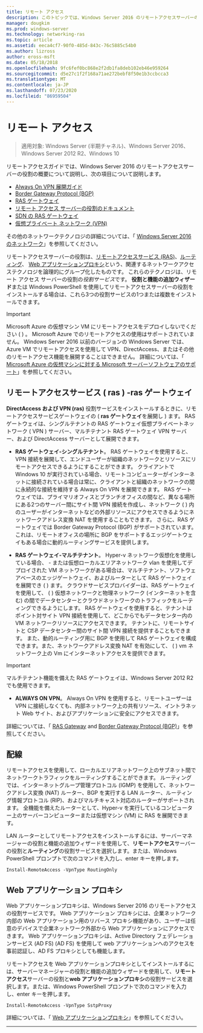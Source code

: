 ```yaml
---
title: リモート アクセス
description: このトピックでは、Windows Server 2016 のリモートアクセスサーバーの役割の概要について説明します。
manager: dougkim
ms.prod: windows-server
ms.technology: networking-ras
ms.topic: article
ms.assetid: eeca4cf7-90f0-485d-843c-76c5885c54b0
ms.author: lizross
author: eross-msft
ms.date: 05/18/2018
ms.openlocfilehash: 9fc6fef0bc868e2f2db1fa8deb102eb46e959264
ms.sourcegitcommit: d5e27c1f2f168a71ae272bebf8f50e1b3ccbcca3
ms.translationtype: MT
ms.contentlocale: ja-JP
ms.lasthandoff: 07/23/2020
ms.locfileid: "86959504"
---
```

# <a name="remote-access"></a>リモート アクセス

>適用対象: Windows Server (半期チャネル)、Windows Server 2016、Windows Server 2012 R2、Windows 10

リモートアクセスガイドでは、Windows Server 2016 のリモートアクセスサーバーの役割の概要について説明し、次の項目について説明します。

- [Always On VPN 展開ガイド](vpn/always-on-vpn/deploy/always-on-vpn-deploy.md)
- [Border Gateway Protocol &#40;BGP&#41;](bgp/Border-Gateway-Protocol-BGP.md)
- [RAS ゲートウェイ](ras-gateway/RAS-Gateway.md) 
- [リモート アクセス サーバーの役割のドキュメント](ras/Remote-Access-Server-Role-Documentation.md)
- [SDN の RAS ゲートウェイ](../../networking/sdn/technologies/network-function-virtualization/RAS-Gateway-for-SDN.md)
- [仮想プライベート ネットワーク (VPN)](vpn/vpn-top.md)
 
その他のネットワークテクノロジの詳細については、「 [Windows Server 2016 のネットワーク](../../networking/index.yml)」を参照してください。

リモートアクセスサーバーの役割は、[リモートアクセスサービス (RAS)](#bkmk_da)、[ルーティング](#bkmk_rras)、 [Web アプリケーションプロキシ](#bkmk_proxy)という、関連するネットワークアクセステクノロジを論理的にグループ化したものです。 これらのテクノロジは、リモート アクセス サーバーの役割の*役割サービス*です。 **役割と機能の追加ウィザード**または Windows PowerShell を使用してリモートアクセスサーバーの役割をインストールする場合は、これら3つの役割サービスの1つまたは複数をインストールできます。

>[!IMPORTANT]
>Microsoft Azure の仮想マシン VM にリモートアクセスをデプロイしないでください \( \) 。 Microsoft Azure でのリモートアクセスの使用はサポートされていません。 Windows Server 2016 以前のバージョンの Windows Server では、Azure VM でリモートアクセスを使用して VPN、DirectAccess、またはその他のリモートアクセス機能を展開することはできません。 詳細については、「 [Microsoft Azure の仮想マシンに対する Microsoft サーバーソフトウェアのサポート](https://support.microsoft.com/help/2721672/microsoft-server-software-support-for-microsoft-azure-virtual-machines)」を参照してください。

## <a name="remote-access-service-ras---ras-gateway"></a><a name="bkmk_da"></a>リモートアクセスサービス \( ras \) -ras ゲートウェイ

**DirectAccess および VPN (ras)** 役割サービスをインストールするときに、リモートアクセスサービスゲートウェイの \( **ras ゲートウェイ**を展開し \) ます。 RAS ゲートウェイは、シングルテナントの RAS ゲートウェイ仮想プライベートネットワーク \( VPN \) サーバー、マルチテナント RAS ゲートウェイ VPN サーバー、および DirectAccess サーバーとして展開できます。

- **RAS ゲートウェイ-シングルテナント**。 RAS ゲートウェイを使用すると、VPN 接続を展開して、エンドユーザーが組織のネットワークとリソースにリモートアクセスできるようにすることができます。 クライアントで Windows 10 が実行されている場合、リモートコンピューターがインターネットに接続されている場合は常に、クライアントと組織のネットワークの間に永続的な接続を維持する Always On VPN を展開できます。 RAS ゲートウェイでは、プライマリオフィスとブランチオフィスの間など、異なる場所にある2つのサーバー間にサイト間 VPN 接続を作成し、ネットワーク \( \) 内のユーザーがインターネットなどの外部リソースにアクセスできるようにネットワークアドレス変換 NAT を使用することもできます。 さらに、RAS ゲートウェイでは Border Gateway Protocol (BGP) がサポートされています。これは、リモートオフィスの場所に BGP をサポートするエッジゲートウェイもある場合に動的ルーティングサービスを提供します。

- **RAS ゲートウェイ-マルチテナント**。 Hyper-v ネットワーク仮想化を使用している場合、 \- または仮想ローカルエリアネットワーク vlan を使用してデプロイされた VM ネットワークがある場合は、マルチテナント、ソフトウェアベースのエッジゲートウェイ、およびルーターとして RAS ゲートウェイを展開でき \( \) ます。 クラウドサービスプロバイダーは、RAS ゲートウェイを使用して、 \( \) 仮想ネットワークと物理ネットワーク (インターネットを含む) の間でデータセンターとクラウドネットワークのトラフィックをルーティングできるようにします。 RAS ゲートウェイを使用すると、テナントはポイント対サイト VPN 接続を使用して、どこからでもデータセンター内の VM ネットワークリソースにアクセスできます。 テナントに、リモートサイトと CSP データセンター間のサイト間 VPN 接続を提供することもできます。 また、動的ルーティング用に BGP を使用して RAS ゲートウェイを構成できます。また、ネットワークアドレス変換 NAT を有効にして、 \( \) vm ネットワーク上の Vm にインターネットアクセスを提供できます。

>[!IMPORTANT]
> マルチテナント機能を備えた RAS ゲートウェイは、Windows Server 2012 R2 でも使用できます。

- **ALWAYS ON VPN**。 Always On VPN を使用すると、リモートユーザーは VPN に接続しなくても、内部ネットワーク上の共有リソース、イントラネット Web サイト、およびアプリケーションに安全にアクセスできます。 

詳細については、「 [RAS Gateway](ras-gateway/RAS-Gateway.md) and [Border Gateway Protocol (BGP)](bgp/Border-Gateway-Protocol-BGP.md)」を参照してください。

## <a name="routing"></a><a name="bkmk_rras"></a>配線

リモートアクセスを使用して、ローカルエリアネットワーク上のサブネット間でネットワークトラフィックをルーティングすることができます。 ルーティングでは、インターネットグループ管理プロトコル (IGMP) を使用して、ネットワークアドレス変換 (NAT) ルーター、BGP を実行する LAN ルーター、ルーティング情報プロトコル (RIP)、およびマルチキャスト対応のルーターがサポートされます。 全機能を備えたルーターとして、Hyper-v を実行しているコンピューター上のサーバーコンピューターまたは仮想マシン (VM) に RAS を展開できます。

LAN ルーターとしてリモートアクセスをインストールするには、サーバーマネージャーの役割と機能の追加ウィザードを使用して、**リモートアクセス**サーバーの役割と**ルーティング**の役割サービスを選択します。または、Windows PowerShell プロンプトで次のコマンドを入力し、enter キーを押します。

```  
Install-RemoteAccess -VpnType RoutingOnly
```  

## <a name="web-application-proxy"></a><a name="bkmk_proxy"></a>Web アプリケーション プロキシ

Web アプリケーションプロキシは、Windows Server 2016 のリモートアクセスの役割サービスです。 Web アプリケーション プロキシには、企業ネットワーク内部の Web アプリケーション用のリバース プロキシ機能があり、ユーザーは任意のデバイスで企業ネットワーク外部から Web アプリケーションにアクセスできます。 Web アプリケーションプロキシは、Active Directory フェデレーションサービス (AD FS) (AD FS) を使用して web アプリケーションへのアクセスを事前認証し、AD FS プロキシとしても機能します。

リモートアクセスを Web アプリケーションプロキシとしてインストールするには、サーバーマネージャーの役割と機能の追加ウィザードを使用して、**リモートアクセス**サーバーの役割と**web アプリケーションプロキシ**の役割サービスを選択します。または、Windows PowerShell プロンプトで次のコマンドを入力し、enter キーを押します。  

```  
Install-RemoteAccess -VpnType SstpProxy  
```  

詳細については、「 [Web アプリケーションプロキシ](./web-application-proxy/web-application-proxy-windows-server.md)」を参照してください。


---
